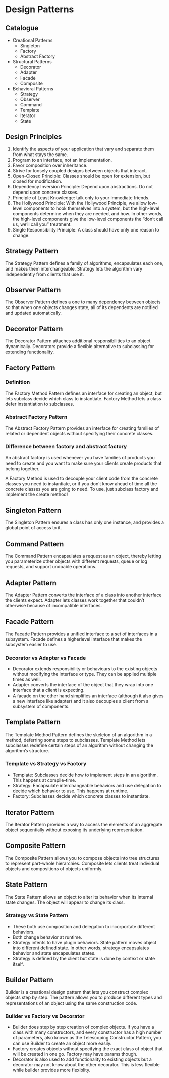 # Design Patterns

## Catalogue

- Creational Patterns
  - Singleton
  - Factory
  - Abstract Factory
- Structural Patterns
  - Decorator
  - Adapter
  - Facade
  - Composite
- Behavioral Patterns
  - Strategy
  - Observer
  - Command
  - Template
  - Iterator
  - State

## Design Principles

1. Identify the aspects of your application that vary and separate them from what stays the same.
2. Program to an interface, not an implementation.
3. Favor composition over inheritance.
4. Strive for loosely coupled designs between objects that interact.
5. Open-Closed Principle: Classes should be open for extension, but closed for modification.
6. Dependency Inversion Principle: Depend upon abstractions. Do not depend upon concrete classes.
7. Principle of Least Knowledge: talk only to your immediate friends.
8. The Hollywood Principle: With the Hollywood Principle, we allow low-level components to hook themselves into a system, but the high-level components determine when they are needed, and how. In other words, the high-level components give the low-level components the “don’t call us, we’ll call you” treatment.
9. Single Responsibility Principle: A class should have only one reason to change.

## Strategy Pattern

The Strategy Pattern defines a family of algorithms, encapsulates each one, and makes them interchangeable. Strategy lets the algorithm vary independently from clients that use it.

## Observer Pattern

The Observer Pattern defines a one to many dependency between objects so that when one objects changes state, all of its dependents are notified and updated automatically.

## Decorator Pattern

The Decorator Pattern attaches additional responsibilities to an object dynamically. Decorators provide a flexible alternative to subclassing for extending functionality.

## Factory Pattern

### Definition

The Factory Method Pattern defines an interface for creating an object, but lets subclass decide which class to instantiate. Factory Method lets a class defer instantiation to subclasses.

### Abstract Factory Pattern

The Abstract Factory Pattern provides an interface for creating families of related or dependent objects without specifying their concrete classes.

### Difference between factory and abstract factory

An abstract factory is used whenever you have families of products you need to create and you want to make sure your clients create products that belong together.

A Factory Method is used to decouple your client code from the concrete classes you need to instantiate, or if you don’t know ahead of time all the concrete classes you are going to need. To use, just subclass factory and implement the create method!

## Singleton Pattern

The Singleton Pattern ensures a class has only one instance, and provides a global point of access to it.

## Command Pattern

The Command Pattern encapsulates a request as an object, thereby letting you parameterize other objects with different requests, queue or log requests, and support undoable operations.

## Adapter Pattern

The Adapter Pattern converts the interface of a class into another interface the clients expect. Adapter lets classes work together that couldn’t otherwise because of incompatible interfaces.

## Facade Pattern

The Facade Pattern provides a unified interface to a set of interfaces in a subsystem. Facade defines a higherlevel interface that makes the subsystem easier to use.

### Decorator vs Adapter vs Facade

- Decorator extends responsibility or behaviours to the existing objects without modifying the interface or type. They can be applied multiple times as well.
- Adapter converts the interface of the object that they wrap into one interface that a client is expecting.
- A facade on the other hand simplifies an interface (although it also gives a new interface like adapter) and it also decouples a client from a subsystem of components.

## Template Pattern

The Template Method Pattern defines the skeleton of an algorithm in a method, deferring some steps to subclasses. Template Method lets subclasses redefine certain steps of an algorithm without changing the algorithm’s structure.

### Template vs Strategy vs Factory

- Template: Subclasses decide how to implement steps in an algorithm. This happens at compile-time.
- Strategy: Encapsulate interchangeable behaviors and use delegation to decide which behavior to use. This happens at runtime.
- Factory: Subclasses decide which concrete classes to instantiate.

## Iterator Pattern

The Iterator Pattern provides a way to access the elements of an aggregate object sequentially without exposing its underlying representation.

## Composite Pattern

The Composite Pattern allows you to compose objects into tree structures to represent part-whole hierarchies. Composite lets clients treat individual objects and compositions of objects uniformly.

## State Pattern

The State Pattern allows an object to alter its behavior when its internal state changes. The object will appear to change its class.

### Strategy vs State Pattern

- These both use composition and delegation to incorportate different behaviors.
- Both change behavior at runtime.
- Strategy intents to have plugin behaviors. State pattern moves object into different defined state. In other words, strategy encapsulates behavior and state encapsulates states.
- Strategy is defined by the client but state is done by context or state itself.

## Builder Pattern

Builder is a creational design pattern that lets you construct complex objects step by step. The pattern allows you to produce different types and representations of an object using the same construction code.

### Builder vs Factory vs Decorator

- Builder does step by step creation of complex objects.  If you have a class with many constructors, and every constructor has a high number of parameters, also known as the Telescoping Constructor Pattern, you can use Builder to create an object more easily.
- Factory creates objects without specifying the exact class of object that will be created in one go. Factory may have params though.
- Decorator is also used to add functionality to existing objects but a decorator may not know about the other decorator. This is less flexible while builder provides more flexiblity.